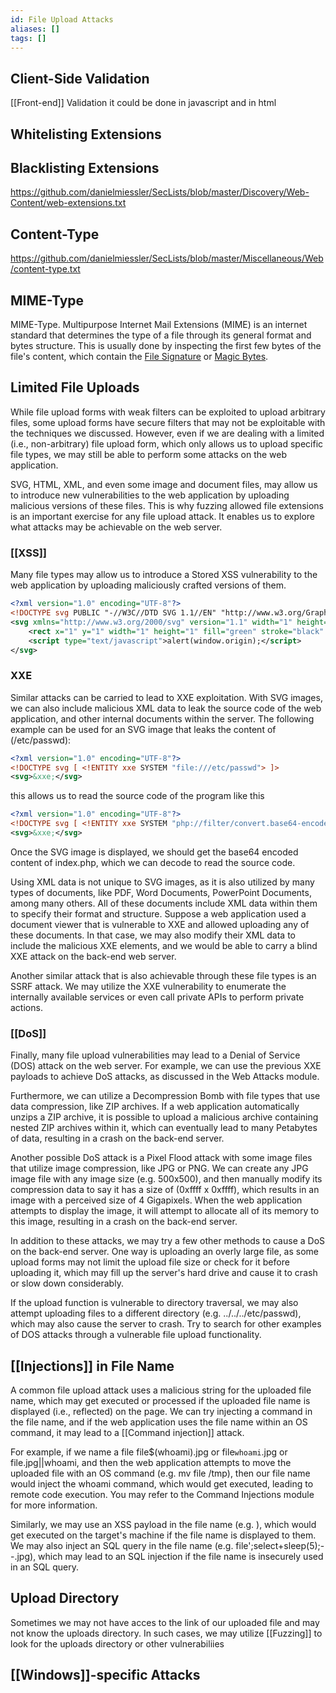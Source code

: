 ```yaml
---
id: File Upload Attacks
aliases: []
tags: []
---
```


## Client-Side Validation

[[Front-end]] Validation it could be done in javascript and in html
## Whitelisting Extensions

## Blacklisting Extensions

https://github.com/danielmiessler/SecLists/blob/master/Discovery/Web-Content/web-extensions.txt

## Content-Type
https://github.com/danielmiessler/SecLists/blob/master/Miscellaneous/Web/content-type.txt

## MIME-Type

MIME-Type. Multipurpose Internet Mail Extensions (MIME) is an internet standard that determines the type of a file through its general format and bytes structure.
This is usually done by inspecting the first few bytes of the file's content, which contain the [File Signature](https://en.wikipedia.org/wiki/List_of_file_signatures) or [Magic Bytes](https://opensource.apple.com/source/file/file-23/file/magic/magic.mime).

## Limited File Uploads

While file upload forms with weak filters can be exploited to upload arbitrary files, some upload forms have secure filters that may not be exploitable with the techniques we discussed. However, even if we are dealing with a limited (i.e., non-arbitrary) file upload form, which only allows us to upload specific file types, we may still be able to perform some attacks on the web application.

SVG, HTML, XML, and even some image and document files, may allow us to introduce new vulnerabilities to the web application by uploading malicious versions of these files. This is why fuzzing allowed file extensions is an important exercise for any file upload attack. It enables us to explore what attacks may be achievable on the web server.

### [[XSS]]

Many file types may allow us to introduce a Stored XSS vulnerability to the web application by uploading maliciously crafted versions of them.

```xml
<?xml version="1.0" encoding="UTF-8"?>
<!DOCTYPE svg PUBLIC "-//W3C//DTD SVG 1.1//EN" "http://www.w3.org/Graphics/SVG/1.1/DTD/svg11.dtd">
<svg xmlns="http://www.w3.org/2000/svg" version="1.1" width="1" height="1">
    <rect x="1" y="1" width="1" height="1" fill="green" stroke="black" />
    <script type="text/javascript">alert(window.origin);</script>
</svg>
```

### XXE

Similar attacks can be carried to lead to XXE exploitation. With SVG images, we can also include malicious XML data to leak the source code of the web application, and other internal documents within the server. The following example can be used for an SVG image that leaks the content of (/etc/passwd):

```xml
<?xml version="1.0" encoding="UTF-8"?>
<!DOCTYPE svg [ <!ENTITY xxe SYSTEM "file:///etc/passwd"> ]>
<svg>&xxe;</svg>
```
this allows us to read the source code of the program like this

```xml
<?xml version="1.0" encoding="UTF-8"?>
<!DOCTYPE svg [ <!ENTITY xxe SYSTEM "php://filter/convert.base64-encode/resource=index.php"> ]>
<svg>&xxe;</svg>
```
 
Once the SVG image is displayed, we should get the base64 encoded content of index.php, which we can decode to read the source code.

Using XML data is not unique to SVG images, as it is also utilized by many types of documents, like PDF, Word Documents, PowerPoint Documents, among many others. All of these documents include XML data within them to specify their format and structure. Suppose a web application used a document viewer that is vulnerable to XXE and allowed uploading any of these documents. In that case, we may also modify their XML data to include the malicious XXE elements, and we would be able to carry a blind XXE attack on the back-end web server.

Another similar attack that is also achievable through these file types is an SSRF attack. We may utilize the XXE vulnerability to enumerate the internally available services or even call private APIs to perform private actions.


### [[DoS]]

Finally, many file upload vulnerabilities may lead to a Denial of Service (DOS) attack on the web server. For example, we can use the previous XXE payloads to achieve DoS attacks, as discussed in the Web Attacks module.

Furthermore, we can utilize a Decompression Bomb with file types that use data compression, like ZIP archives. If a web application automatically unzips a ZIP archive, it is possible to upload a malicious archive containing nested ZIP archives within it, which can eventually lead to many Petabytes of data, resulting in a crash on the back-end server.

Another possible DoS attack is a Pixel Flood attack with some image files that utilize image compression, like JPG or PNG. We can create any JPG image file with any image size (e.g. 500x500), and then manually modify its compression data to say it has a size of (0xffff x 0xffff), which results in an image with a perceived size of 4 Gigapixels. When the web application attempts to display the image, it will attempt to allocate all of its memory to this image, resulting in a crash on the back-end server.

In addition to these attacks, we may try a few other methods to cause a DoS on the back-end server. One way is uploading an overly large file, as some upload forms may not limit the upload file size or check for it before uploading it, which may fill up the server's hard drive and cause it to crash or slow down considerably.

If the upload function is vulnerable to directory traversal, we may also attempt uploading files to a different directory (e.g. ../../../etc/passwd), which may also cause the server to crash. Try to search for other examples of DOS attacks through a vulnerable file upload functionality.

## [[Injections]] in File Name

A common file upload attack uses a malicious string for the uploaded file name, which may get executed or processed if the uploaded file name is displayed (i.e., reflected) on the page. We can try injecting a command in the file name, and if the web application uses the file name within an OS command, it may lead to a [[Command injection]] attack.

For example, if we name a file file$(whoami).jpg or file`whoami`.jpg or file.jpg||whoami, and then the web application attempts to move the uploaded file with an OS command (e.g. mv file /tmp), then our file name would inject the whoami command, which would get executed, leading to remote code execution. You may refer to the Command Injections module for more information.

Similarly, we may use an XSS payload in the file name (e.g. <script>alert(window.origin);</script>), which would get executed on the target's machine if the file name is displayed to them. We may also inject an SQL query in the file name (e.g. file';select+sleep(5);--.jpg), which may lead to an SQL injection if the file name is insecurely used in an SQL query.

## Upload Directory 

Sometimes we may not have acces to the link of our uploaded file and may not know the uploads directory. In such cases, we may utilize [[Fuzzing]] to look for the uploads directory or other vulnerabiliies


## [[Windows]]-specific Attacks




